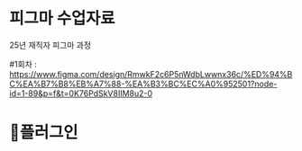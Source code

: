 # 피그마 수업자료
25년 재직자 피그마 과정

#1회차 : <a href="https://www.figma.com/design/RmwkF2c6P5nWdbLwwnx36c/%ED%94%BC%EA%B7%B8%EB%A7%88-%EA%B3%BC%EC%A0%952501?node-id=1-89&p=f&t=0K76PdSkV8IIM8u2-0" target="_blank">https://www.figma.com/design/RmwkF2c6P5nWdbLwwnx36c/%ED%94%BC%EA%B7%B8%EB%A7%88-%EA%B3%BC%EC%A0%952501?node-id=1-89&p=f&t=0K76PdSkV8IIM8u2-0</a>

# 🌹플러그인
